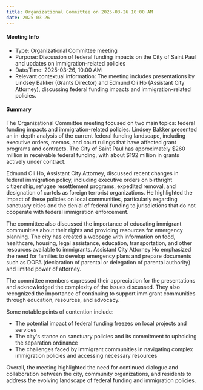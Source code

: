 ```yaml
---
title: Organizational Committee on 2025-03-26 10:00 AM
date: 2025-03-26
---
```

#### Meeting Info
* Type: Organizational Committee meeting
* Purpose: Discussion of federal funding impacts on the City of Saint Paul and updates on immigration-related policies
* Date/Time: 2025-03-26, 10:00 AM
* Relevant contextual information: The meeting includes presentations by Lindsey Bakker (Grants Director) and Edmund Oli Ho (Assistant City Attorney), discussing federal funding impacts and immigration-related policies.

#### Summary

The Organizational Committee meeting focused on two main topics: federal funding impacts and immigration-related policies. Lindsey Bakker presented an in-depth analysis of the current federal funding landscape, including executive orders, memos, and court rulings that have affected grant programs and contracts. The City of Saint Paul has approximately $260 million in receivable federal funding, with about $192 million in grants actively under contract.

Edmund Oli Ho, Assistant City Attorney, discussed recent changes in federal immigration policy, including executive orders on birthright citizenship, refugee resettlement programs, expedited removal, and designation of cartels as foreign terrorist organizations. He highlighted the impact of these policies on local communities, particularly regarding sanctuary cities and the denial of federal funding to jurisdictions that do not cooperate with federal immigration enforcement.

The committee also discussed the importance of educating immigrant communities about their rights and providing resources for emergency planning. The city has created a webpage with information on food, healthcare, housing, legal assistance, education, transportation, and other resources available to immigrants. Assistant City Attorney Ho emphasized the need for families to develop emergency plans and prepare documents such as DOPA (declaration of parental or delegation of parental authority) and limited power of attorney.

The committee members expressed their appreciation for the presentations and acknowledged the complexity of the issues discussed. They also recognized the importance of continuing to support immigrant communities through education, resources, and advocacy.

Some notable points of contention include:

* The potential impact of federal funding freezes on local projects and services
* The city's stance on sanctuary policies and its commitment to upholding the separation ordinance
* The challenges faced by immigrant communities in navigating complex immigration policies and accessing necessary resources

Overall, the meeting highlighted the need for continued dialogue and collaboration between the city, community organizations, and residents to address the evolving landscape of federal funding and immigration policies.

